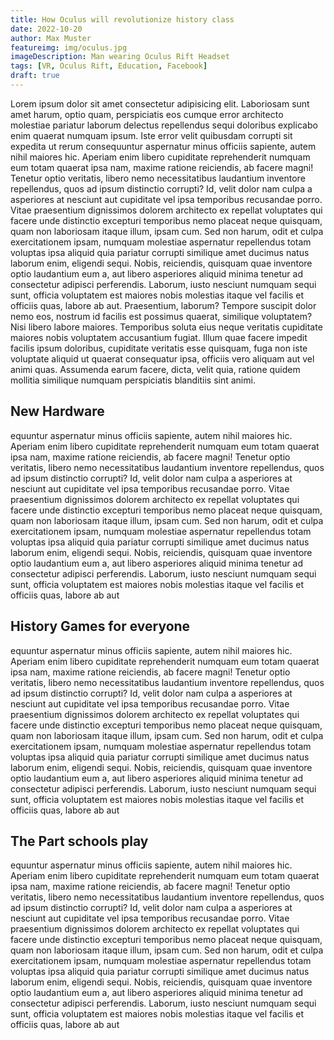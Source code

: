 ```yaml
---
title: How Oculus will revolutionize history class
date: 2022-10-20
author: Max Muster
featureimg: img/oculus.jpg
imageDescription: Man wearing Oculus Rift Headset
tags: [VR, Oculus Rift, Education, Facebook]
draft: true
---
```


Lorem ipsum dolor sit amet consectetur adipisicing elit. Laboriosam sunt amet
harum, optio quam, perspiciatis eos cumque error architecto molestiae pariatur
laborum delectus repellendus sequi doloribus explicabo enim quaerat numquam
ipsum. Iste error velit quibusdam corrupti sit expedita ut rerum consequuntur
aspernatur minus officiis sapiente, autem nihil maiores hic. Aperiam enim libero
cupiditate reprehenderit numquam eum totam quaerat ipsa nam, maxime ratione
reiciendis, ab facere magni! Tenetur optio veritatis, libero nemo necessitatibus
laudantium inventore repellendus, quos ad ipsum distinctio corrupti? Id, velit
dolor nam culpa a asperiores at nesciunt aut cupiditate vel ipsa temporibus
recusandae porro. Vitae praesentium dignissimos dolorem architecto ex repellat
voluptates qui facere unde distinctio excepturi temporibus nemo placeat neque
quisquam, quam non laboriosam itaque illum, ipsam cum. Sed non harum, odit et
culpa exercitationem ipsam, numquam molestiae aspernatur repellendus totam
voluptas ipsa aliquid quia pariatur corrupti similique amet ducimus natus
laborum enim, eligendi sequi. Nobis, reiciendis, quisquam quae inventore optio
laudantium eum a, aut libero asperiores aliquid minima tenetur ad consectetur
adipisci perferendis. Laborum, iusto nesciunt numquam sequi sunt, officia
voluptatem est maiores nobis molestias itaque vel facilis et officiis quas,
labore ab aut. Praesentium, laborum? Tempore suscipit dolor nemo eos, nostrum id
facilis est possimus quaerat, similique voluptatem? Nisi libero labore maiores.
Temporibus soluta eius neque veritatis cupiditate maiores nobis voluptatem
accusantium fugiat. Illum quae facere impedit facilis ipsum doloribus,
cupiditate veritatis esse quisquam, fuga non iste voluptate aliquid ut quaerat
consequatur ipsa, officiis vero aliquam aut vel animi quas. Assumenda earum
facere, dicta, velit quia, ratione quidem mollitia similique numquam
perspiciatis blanditiis sint animi.

## New Hardware

equuntur aspernatur minus officiis sapiente, autem nihil maiores hic. Aperiam
enim libero cupiditate reprehenderit numquam eum totam quaerat ipsa nam, maxime
ratione reiciendis, ab facere magni! Tenetur optio veritatis, libero nemo
necessitatibus laudantium inventore repellendus, quos ad ipsum distinctio
corrupti? Id, velit dolor nam culpa a asperiores at nesciunt aut cupiditate vel
ipsa temporibus recusandae porro. Vitae praesentium dignissimos dolorem
architecto ex repellat voluptates qui facere unde distinctio excepturi
temporibus nemo placeat neque quisquam, quam non laboriosam itaque illum, ipsam
cum. Sed non harum, odit et culpa exercitationem ipsam, numquam molestiae
aspernatur repellendus totam voluptas ipsa aliquid quia pariatur corrupti
similique amet ducimus natus laborum enim, eligendi sequi. Nobis, reiciendis,
quisquam quae inventore optio laudantium eum a, aut libero asperiores aliquid
minima tenetur ad consectetur adipisci perferendis. Laborum, iusto nesciunt
numquam sequi sunt, officia voluptatem est maiores nobis molestias itaque vel
facilis et officiis quas, labore ab aut

## History Games for everyone

equuntur aspernatur minus officiis sapiente, autem nihil maiores hic. Aperiam
enim libero cupiditate reprehenderit numquam eum totam quaerat ipsa nam, maxime
ratione reiciendis, ab facere magni! Tenetur optio veritatis, libero nemo
necessitatibus laudantium inventore repellendus, quos ad ipsum distinctio
corrupti? Id, velit dolor nam culpa a asperiores at nesciunt aut cupiditate vel
ipsa temporibus recusandae porro. Vitae praesentium dignissimos dolorem
architecto ex repellat voluptates qui facere unde distinctio excepturi
temporibus nemo placeat neque quisquam, quam non laboriosam itaque illum, ipsam
cum. Sed non harum, odit et culpa exercitationem ipsam, numquam molestiae
aspernatur repellendus totam voluptas ipsa aliquid quia pariatur corrupti
similique amet ducimus natus laborum enim, eligendi sequi. Nobis, reiciendis,
quisquam quae inventore optio laudantium eum a, aut libero asperiores aliquid
minima tenetur ad consectetur adipisci perferendis. Laborum, iusto nesciunt
numquam sequi sunt, officia voluptatem est maiores nobis molestias itaque vel
facilis et officiis quas, labore ab aut

## The Part schools play

equuntur aspernatur minus officiis sapiente, autem nihil maiores hic. Aperiam
enim libero cupiditate reprehenderit numquam eum totam quaerat ipsa nam, maxime
ratione reiciendis, ab facere magni! Tenetur optio veritatis, libero nemo
necessitatibus laudantium inventore repellendus, quos ad ipsum distinctio
corrupti? Id, velit dolor nam culpa a asperiores at nesciunt aut cupiditate vel
ipsa temporibus recusandae porro. Vitae praesentium dignissimos dolorem
architecto ex repellat voluptates qui facere unde distinctio excepturi
temporibus nemo placeat neque quisquam, quam non laboriosam itaque illum, ipsam
cum. Sed non harum, odit et culpa exercitationem ipsam, numquam molestiae
aspernatur repellendus totam voluptas ipsa aliquid quia pariatur corrupti
similique amet ducimus natus laborum enim, eligendi sequi. Nobis, reiciendis,
quisquam quae inventore optio laudantium eum a, aut libero asperiores aliquid
minima tenetur ad consectetur adipisci perferendis. Laborum, iusto nesciunt
numquam sequi sunt, officia voluptatem est maiores nobis molestias itaque vel
facilis et officiis quas, labore ab aut

